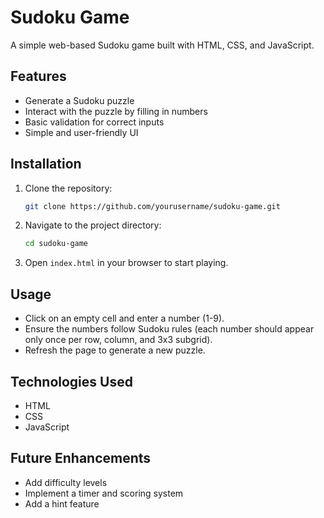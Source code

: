 # Sudoku Game

A simple web-based Sudoku game built with HTML, CSS, and JavaScript.

## Features
- Generate a Sudoku puzzle
- Interact with the puzzle by filling in numbers
- Basic validation for correct inputs
- Simple and user-friendly UI

## Installation
1. Clone the repository:
   ```bash
   git clone https://github.com/yourusername/sudoku-game.git
   ```
2. Navigate to the project directory:
   ```bash
   cd sudoku-game
   ```
3. Open `index.html` in your browser to start playing.

## Usage
- Click on an empty cell and enter a number (1-9).
- Ensure the numbers follow Sudoku rules (each number should appear only once per row, column, and 3x3 subgrid).
- Refresh the page to generate a new puzzle.

## Technologies Used
- HTML
- CSS
- JavaScript

## Future Enhancements
- Add difficulty levels
- Implement a timer and scoring system
- Add a hint feature
